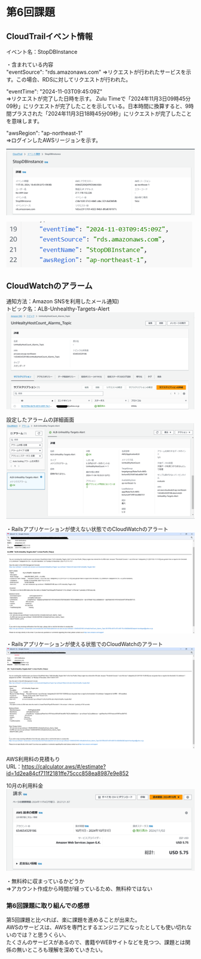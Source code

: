 # 第6回課題

## CloudTrailイベント情報
イベント名：StopDBInstance

・含まれている内容  
"eventSource": "rds.amazonaws.com"
⇒リクエストが行われたサービスを示す。この場合、RDSに対してリクエストが行われた。

 "eventTime": "2024-11-03T09:45:09Z"  
⇒リクエストが完了した日時を示す。
Zulu Timeで「2024年11月3日09時45分09秒」にリクエストが完了したことを示している。日本時間に換算すると、9時間プラスされた「2024年11月3日18時45分09秒」にリクエストが完了したことを意味します。

"awsRegion": "ap-northeast-1"  
⇒ログインしたAWSリージョンを示す。

![image1](/images06/最後にAWSを利用した記録①.png)  

![image2](/images06/最後にAWSを利用した記録②.png)  

## CloudWatchのアラーム

通知方法：Amazon SNSを利用したメール通知)  
トピック名：ALB-Unhealthy-Targets-Alert  
![image3](/images06/作成したAmazon-SNS.png)

設定したアラームの詳細画面  
![image7](/images06/CloudWatchのアラーム詳細画面.png)

・Railsアプリケーションが使えない状態でのCloudWatchのアラート  
![image4](/images06/Railsアプリケーションが使えない状態でのCloudWatchのアラート.png)  

・Railsアプリケーションが使える状態でのCloudWatchのアラート  
![image5](/images06/Railsアプリケーションが使える状態でのCloudWatchのアラート.png)  

AWS利用料の見積もり  
URL：https://calculator.aws/#/estimate?id=1d2ea84cf711f2181ffe75ccc858ea8987e9e852

10月の利用料金  
![image6](/images06/AWS10月の利用料.png)  

・無料枠に収まっているかどうか  
⇒アカウント作成から時間が経っているため、無料枠ではない

### 第6回課題に取り組んでの感想
第5回課題と比べれば、楽に課題を進めることが出来た。  
AWSのサービスは、AWSを専門とするエンジニアになったとしても使い切れないのでは？と思うくらい、  
たくさんのサービスがあるので、書籍やWEBサイトなどを見つつ、課題とは関係の無いところも理解を深めていきたい。
